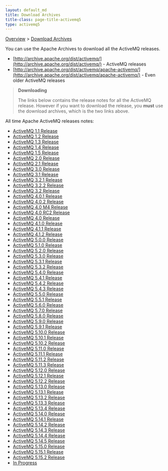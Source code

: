 ```yaml
---
layout: default_md
title: Download Archives 
title-class: page-title-activemq5
type: activemq5
---
```


 [Overview](overview) > [Download Archives](download-archives)

You can use the Apache Archives to download all the ActiveMQ releases.

*   [http://archive.apache.org/dist/activemq/](http://archive.apache.org/dist/activemq/) - ActiveMQ releases
*   [http://archive.apache.org/dist/activemq/apache-activemq/](http://archive.apache.org/dist/activemq/apache-activemq/) - Even older ActiveMQ releases

> **Downloading**
> 
> The links below contains the release notes for all the ActiveMQ release. However if you want to download the release, you **must** use the download archives, which is the two links above.

All time Apache ActiveMQ releases notes:

*   [ActiveMQ 1.1 Release](activemq-11-release)
*   [ActiveMQ 1.2 Release](activemq-12-release)
*   [ActiveMQ 1.3 Release](activemq-13-release)
*   [ActiveMQ 1.4 Release](activemq-14-release)
*   [ActiveMQ 1.5 Release](activemq-15-release)
*   [ActiveMQ 2.0 Release](activemq-20-release)
*   [ActiveMQ 2.1 Release](activemq-21-release)
*   [ActiveMQ 3.0 Release](activemq-30-release)
*   [ActiveMQ 3.1 Release](activemq-31-release)
*   [ActiveMQ 3.2.1 Release](activemq-321-release)
*   [ActiveMQ 3.2.2 Release](activemq-322-release)
*   [ActiveMQ 3.2 Release](activemq-32-release)
*   [ActiveMQ 4.0.1 Release](activemq-401-release)
*   [ActiveMQ 4.0.2 Release](activemq-402-release)
*   [ActiveMQ 4.0 M4 Release](activemq-40-m4-release)
*   [ActiveMQ 4.0 RC2 Release](activemq-40-rc2-release)
*   [ActiveMQ 4.0 Release](activemq-40-release)
*   [ActiveMQ 4.1.0 Release](activemq-410-release)
*   [ActiveMQ 4.1.1 Release](activemq-411-release)
*   [ActiveMQ 4.1.2 Release](activemq-412-release)
*   [ActiveMQ 5.0.0 Release](activemq-500-release)
*   [ActiveMQ 5.1.0 Release](activemq-510-release)
*   [ActiveMQ 5.2.0 Release](activemq-520-release)
*   [ActiveMQ 5.3.0 Release](activemq-530-release)
*   [ActiveMQ 5.3.1 Release](activemq-531-release)
*   [ActiveMQ 5.3.2 Release](activemq-532-release)
*   [ActiveMQ 5.4.0 Release](activemq-540-release)
*   [ActiveMQ 5.4.1 Release](activemq-541-release)
*   [ActiveMQ 5.4.2 Release](activemq-542-release)
*   [ActiveMQ 5.4.3 Release](activemq-543-release)
*   [ActiveMQ 5.5.0 Release](activemq-550-release)
*   [ActiveMQ 5.5.1 Release](activemq-551-release)
*   [ActiveMQ 5.6.0 Release](activemq-560-release)
*   [ActiveMQ 5.7.0 Release](activemq-570-release)
*   [ActiveMQ 5.8.0 Release](activemq-580-release)
*   [ActiveMQ 5.9.0 Release](activemq-590-release)
*   [ActiveMQ 5.9.1 Release](activemq-591-release)
*   [ActiveMQ 5.10.0 Release](activemq-5100-release)
*   [ActiveMQ 5.10.1 Release](activemq-5101-release)
*   [ActiveMQ 5.10.2 Release](activemq-5102-release)
*   [ActiveMQ 5.11.0 Release](activemq-5110-release)
*   [ActiveMQ 5.11.1 Release](activemq-5111-release)
*   [ActiveMQ 5.11.2 Release](activemq-5112-release)
*   [ActiveMQ 5.11.3 Release](activemq-5113-release)
*   [ActiveMQ 5.12.0 Release](activemq-5120-release)
*   [ActiveMQ 5.12.1 Release](activemq-5121-release)
*   [ActiveMQ 5.12.2 Release](activemq-5122-release)
*   [ActiveMQ 5.13.0 Release](activemq-5130-release)
*   [ActiveMQ 5.13.1 Release](activemq-5131-release)
*   [ActiveMQ 5.13.2 Release](activemq-5132-release)
*   [ActiveMQ 5.13.3 Release](activemq-5133-release)
*   [ActiveMQ 5.13.4 Release](activemq-5134-release)
*   [ActiveMQ 5.14.0 Release](activemq-5140-release)
*   [ActiveMQ 5.14.1 Release](activemq-5141-release)
*   [ActiveMQ 5.14.2 Release](activemq-5142-release)
*   [ActiveMQ 5.14.3 Release](activemq-5143-release)
*   [ActiveMQ 5.14.4 Release](activemq-5144-release)
*   [ActiveMQ 5.14.5 Release](activemq-5145-release)
*   [ActiveMQ 5.15.0 Release](activemq-5150-release)
*   [ActiveMQ 5.15.1 Release](activemq-5151-release)
*   [ActiveMQ 5.15.2 Release](activemq-5152-release)
*   [In Progress](in-progress)

